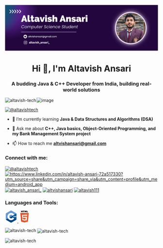 ![logo](https://github.com/altavish-tech/altavish-tech/blob/main/Screenshot%202025-05-03%20005642.png)
<h1 align="center">Hi 👋, I'm Altavish Ansari</h1>
<h3 align="center">A budding Java & C++ Developer from India, building real-world solutions</h3>

<img align="right" width="400" alt="image" src="https://github.com/user-attachments/assets/5d3485ab-c744-4502-bce0-231b14c15e01" />


<p align="left"> <img src="https://komarev.com/ghpvc/?username=altavish-tech&label=Profile%20views&color=0e75b6&style=flat" alt="altavish-tech" /> </p>

<p align="left"> <a href="https://twitter.com/@altavishtech" target="blank"><img src="https://img.shields.io/twitter/follow/@altavishtech?logo=twitter&style=for-the-badge" alt="@altavishtech" /></a> </p>

- 🌱 I’m currently learning **Java & Data Structures and Algorithms (DSA)**

- 💬 Ask me about **C++, Java basics, Object-Oriented Programming, and my Bank Management System project**

- 📫 How to reach me **altvishansari@gmail.com**

<h3 align="left">Connect with me:</h3>
<p align="left">
<a href="https://twitter.com/@altavishtech" target="blank"><img align="center" src="https://raw.githubusercontent.com/rahuldkjain/github-profile-readme-generator/master/src/images/icons/Social/twitter.svg" alt="@altavishtech" height="30" width="40" /></a>
<a href="https://linkedin.com/in/https://www.linkedin.com/in/altavish-ansari-72a517330?utm_source=share&utm_campaign=share_via&utm_content=profile&utm_medium=android_app" target="blank"><img align="center" src="https://raw.githubusercontent.com/rahuldkjain/github-profile-readme-generator/master/src/images/icons/Social/linked-in-alt.svg" alt="https://www.linkedin.com/in/altavish-ansari-72a517330?utm_source=share&utm_campaign=share_via&utm_content=profile&utm_medium=android_app" height="30" width="40" /></a>
<a href="https://instagram.com/altavish_ansari_" target="blank"><img align="center" src="https://raw.githubusercontent.com/rahuldkjain/github-profile-readme-generator/master/src/images/icons/Social/instagram.svg" alt="altavish_ansari_" height="30" width="40" /></a>
<a href="https://www.hackerrank.com/altvishansari" target="blank"><img align="center" src="https://raw.githubusercontent.com/rahuldkjain/github-profile-readme-generator/master/src/images/icons/Social/hackerrank.svg" alt="altvishansari" height="30" width="40" /></a>
<a href="https://www.leetcode.com/altavish111" target="blank"><img align="center" src="https://raw.githubusercontent.com/rahuldkjain/github-profile-readme-generator/master/src/images/icons/Social/leet-code.svg" alt="altavish111" height="30" width="40" /></a>
</p>

<h3 align="left">Languages and Tools:</h3>
<p align="left"> <a href="https://www.w3schools.com/cpp/" target="_blank" rel="noreferrer"> <img src="https://raw.githubusercontent.com/devicons/devicon/master/icons/cplusplus/cplusplus-original.svg" alt="cplusplus" width="40" height="40"/> </a> <a href="https://www.w3.org/html/" target="_blank" rel="noreferrer"> <img src="https://raw.githubusercontent.com/devicons/devicon/master/icons/html5/html5-original-wordmark.svg" alt="html5" width="40" height="40"/> </a> </p>

<p><img align="left" src="https://github-readme-stats.vercel.app/api/top-langs?username=altavish-tech&show_icons=true&locale=en&layout=compact" alt="altavish-tech" /></p>

<p>&nbsp;<img align="center" src="https://github-readme-stats.vercel.app/api?username=altavish-tech&show_icons=true&locale=en" alt="altavish-tech" /></p>

<p><img align="center" src="https://github-readme-streak-stats.herokuapp.com/?user=altavish-tech&" alt="altavish-tech" /></p>
